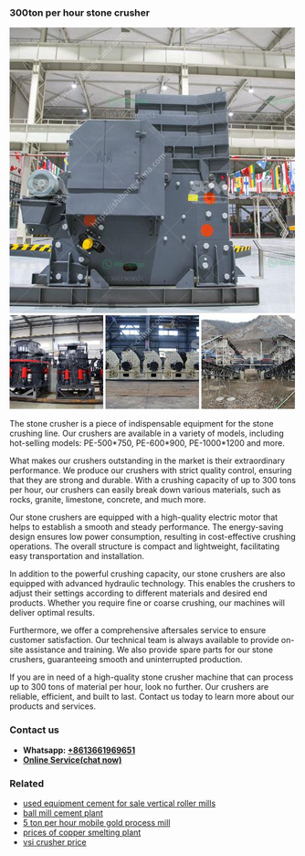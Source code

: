 <h3>300ton per hour stone crusher</h3><img src='1702952836.jpg' alt=''><p>The stone crusher is a piece of indispensable equipment for the stone crushing line. Our crushers are available in a variety of models, including hot-selling models: PE-500*750, PE-600*900, PE-1000*1200 and more. </p><p>What makes our crushers outstanding in the market is their extraordinary performance. We produce our crushers with strict quality control, ensuring that they are strong and durable. With a crushing capacity of up to 300 tons per hour, our crushers can easily break down various materials, such as rocks, granite, limestone, concrete, and much more. </p><p>Our stone crushers are equipped with a high-quality electric motor that helps to establish a smooth and steady performance. The energy-saving design ensures low power consumption, resulting in cost-effective crushing operations. The overall structure is compact and lightweight, facilitating easy transportation and installation. </p><p>In addition to the powerful crushing capacity, our stone crushers are also equipped with advanced hydraulic technology. This enables the crushers to adjust their settings according to different materials and desired end products. Whether you require fine or coarse crushing, our machines will deliver optimal results. </p><p>Furthermore, we offer a comprehensive aftersales service to ensure customer satisfaction. Our technical team is always available to provide on-site assistance and training. We also provide spare parts for our stone crushers, guaranteeing smooth and uninterrupted production. </p><p>If you are in need of a high-quality stone crusher machine that can process up to 300 tons of material per hour, look no further. Our crushers are reliable, efficient, and built to last. Contact us today to learn more about our products and services.</p><h3>Contact us</h3><ul><li><strong>Whatsapp:&nbsp;<a href="https://wa.me/8613661969651">+8613661969651</a></strong></li><li><a href="https://swt.shibang-china.com/?git&amp;zhl&amp;300ton per hour stone crusher"><strong>Online Service(chat now)</strong></a></li></ul><h3>Related</h3><ul><li><a href='used equipment cement for sale vertical roller mills.md'>used equipment cement for sale vertical roller mills</a></li><li><a href='ball mill cement plant.md'>ball mill cement plant</a></li><li><a href='5 ton per hour mobile gold process mill.md'>5 ton per hour mobile gold process mill</a></li><li><a href='prices of copper smelting plant.md'>prices of copper smelting plant</a></li><li><a href='vsi crusher price.md'>vsi crusher price</a></li></ul>